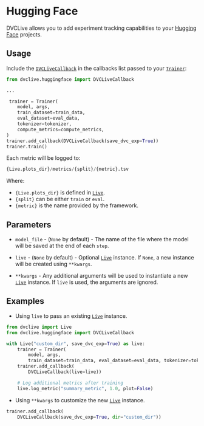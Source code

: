 # Hugging Face

DVCLive allows you to add experiment tracking capabilities to your
[Hugging Face](https://huggingface.co/) projects.

## Usage

Include the
[`DVCLiveCallback`](https://github.com/iterative/dvclive/blob/main/src/dvclive/huggingface.py)
in the callbacks list passed to your
[`Trainer`](https://huggingface.co/transformers/main_classes/trainer.html):

```python
from dvclive.huggingface import DVCLiveCallback

...

 trainer = Trainer(
    model, args,
    train_dataset=train_data,
    eval_dataset=eval_data,
    tokenizer=tokenizer,
    compute_metrics=compute_metrics,
)
trainer.add_callback(DVCLiveCallback(save_dvc_exp=True))
trainer.train()
```

Each metric will be logged to:

```py
{Live.plots_dir}/metrics/{split}/{metric}.tsv
```

Where:

- `{Live.plots_dir}` is defined in [`Live`].
- `{split}` can be either `train` or `eval`.
- `{metric}` is the name provided by the framework.

## Parameters

- `model_file` - (`None` by default) - The name of the file where the model will
  be saved at the end of each `step`.

- `live` - (`None` by default) - Optional [`Live`] instance. If `None`, a new
  instance will be created using `**kwargs`.

- `**kwargs` - Any additional arguments will be used to instantiate a new
  [`Live`] instance. If `live` is used, the arguments are ignored.

## Examples

- Using `live` to pass an existing [`Live`] instance.

```python
from dvclive import Live
from dvclive.huggingface import DVCLiveCallback

with Live("custom_dir", save_dvc_exp=True) as live:
    trainer = Trainer(
        model, args,
        train_dataset=train_data, eval_dataset=eval_data, tokenizer=tokenizer)
    trainer.add_callback(
        DVCLiveCallback(live=live))

    # Log additional metrics after training
    live.log_metric("summary_metric", 1.0, plot=False)
```

- Using `**kwargs` to customize the new [`Live`] instance.

```python
trainer.add_callback(
    DVCLiveCallback(save_dvc_exp=True, dir="custom_dir"))
```

[`live`]: /doc/dvclive/live
